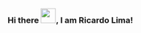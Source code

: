 ### Hi there <img src="https://raw.githubusercontent.com/MartinHeinz/MartinHeinz/master/wave.gif" width="30px">, I am Ricardo Lima!
<!--

**ricardolimagomes/ricardolimagomes** is a ✨ _special_ ✨ repository because its `README.md` (this file) appears on your GitHub profile.

![Github Followers] https://img.shields.io/github/followers/RICARDOLIMAGOMES?style=social
![Stars in my Profile] https://img.shields.io/github/stars/ricardolimagomes?style=social

---

Professional with collaborative and analytical profile, having just over a year of experience with Information Security and IT.
I am also graduating from the penultimate semester of IT Management Technologist and Information Security Analyst at Yaman, where I work for a client in the benefit sector/acquirer, managing vulnerabilities and CI/CD and Shift-Left processes for integrations with security tools (SAST/SCA/DAST) aligned to agile work frameworks and DevSecOps culture
In my spare time, I dedicate myself to other areas of personal and career interest such as Cloud, Ethical Hacking and IT Governance & Management.

---

🧰 Toolbox

<img src="https://cdn.worldvectorlogo.com/logos/java.svg" alt="CSS Logo" width="50" height="50"/>
<img src="https://cdn.worldvectorlogo.com/logos/azure-1.svg" alt="CSS Logo" width="50" height="50"/>
<img src="https://cdn.worldvectorlogo.com/logos/aws-2.svg" alt="CSS Logo" width="50" height="50"/>
<img src="https://cdn.worldvectorlogo.com/logos/git.svg" alt="CSS Logo" width="50" height="50"/>
<img src="https://cdn.worldvectorlogo.com/logos/python-4.svg" alt="CSS Logo" width="50" height="50"/>
<img src="https://cdn.worldvectorlogo.com/logos/flask.svg" alt="CSS Logo" width="50" height="50"/>





---




-->
